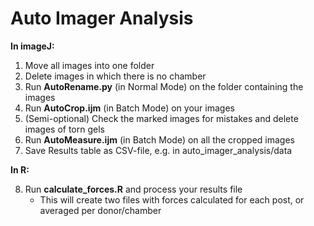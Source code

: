 # Auto Imager Analysis

**In imageJ:**

1. Move all images into one folder
2. Delete images in which there is no chamber
3. Run **AutoRename.py** (in Normal Mode) on the folder containing the images
4. Run **AutoCrop.ijm** (in Batch Mode) on your images
5. (Semi-optional) Check the marked images for mistakes and delete images of torn gels
6. Run **AutoMeasure.ijm** (in Batch Mode) on all the cropped images
7. Save Results table as CSV-file, e.g. in auto_imager_analysis/data

**In R:**

8. Run **calculate_forces.R** and process your results file
    - This will create two files with forces calculated for each post, or averaged per donor/chamber


